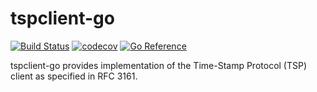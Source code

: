 # tspclient-go

[![Build Status](https://github.com/notaryproject/tspclient-go/actions/workflows/build.yml/badge.svg?event=push&branch=main)](https://github.com/notaryproject/tspclient-go/actions/workflows/build.yml?query=workflow%3Abuild+event%3Apush+branch%3Amain)
[![codecov](https://codecov.io/gh/notaryproject/tspclient-go/branch/main/graph/badge.svg)](https://codecov.io/gh/notaryproject/tspclient-go)
[![Go Reference](https://pkg.go.dev/badge/github.com/notaryproject/tspclient-go.svg)](https://pkg.go.dev/github.com/notaryproject/tspclient-go@main)

tspclient-go provides implementation of the Time-Stamp Protocol (TSP) client as specified in RFC 3161.
